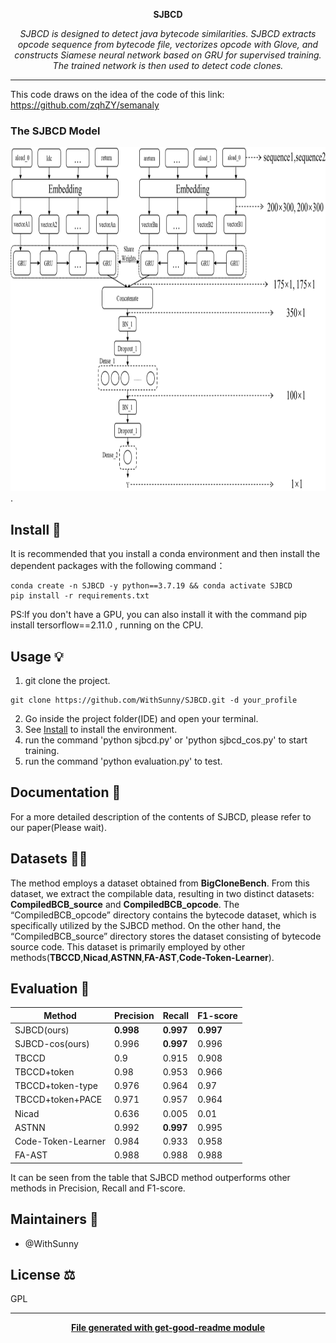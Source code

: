 
<div align="center">
  <p>
    <b>SJBCD</b>
  </p>
  <p>
	     <i>SJBCD is designed to detect java bytecode similarities. SJBCD extracts opcode sequence from bytecode file, vectorizes opcode with Glove, and constructs Siamese neural network based on GRU for supervised training. The trained network is then used to detect code clones.</i>
  </p>
</div>

---
This code draws on the idea of the code of this link: https://github.com/zqhZY/semanaly
### The SJBCD Model 
<img src="https://github.com/WithSunny/SJBCD/blob/PAP/something_files/Dfig5.drawio.svg" alt="模型示意图" width="750" height="550">.

## Install 🐙
It is recommended that you install a conda environment and then install the dependent packages with the following command：
```
conda create -n SJBCD -y python==3.7.19 && conda activate SJBCD
pip install -r requirements.txt
```
PS:If you don't have a GPU, you can also install it with the command pip install tersorflow==2.11.0 , running on the CPU.

## Usage 💡
1. git clone the project.
```
git clone https://github.com/WithSunny/SJBCD.git -d your_profile
```
2. Go inside the project folder(IDE) and open your terminal.
3. See  [Install](##install) to install the environment.
4. run the command 'python sjbcd.py' or 'python sjbcd_cos.py' to start training.
5. run the command 'python evaluation.py' to test.

## Documentation 📄
For a more detailed description of the contents of SJBCD, please refer to our paper(Please wait).

## Datasets 👩‍💻
The method employs a dataset obtained from **BigCloneBench**. From this dataset, we extract the compilable data, resulting in two distinct datasets: **CompiledBCB_source** and **CompiledBCB_opcode**.
The “CompiledBCB_opcode” directory contains the bytecode dataset, which is specifically utilized by the SJBCD method. On the other hand, the “CompiledBCB_source” directory stores the dataset consisting of bytecode source code. This dataset is primarily employed by other methods(**TBCCD**,**Nicad**,**ASTNN**,**FA-AST**,**Code-Token-Learner**).			

## Evaluation 🍰
| Method                | Precision | Recall | F1-score |
|-----------------------|-----------|--------|----------|
| SJBCD(ours)           |   **0.998**   | **0.997**  |  **0.997**   |
| SJBCD-cos(ours)       |   0.996   | **0.997**  |  0.996   |
| TBCCD                 |    0.9    | 0.915  |  0.908   |
| TBCCD+token           |   0.98    | 0.953  |  0.966   |
| TBCCD+token-type      |   0.976   | 0.964  |   0.97   |
| TBCCD+token+PACE      |   0.971   | 0.957  |  0.964   |
| Nicad                 |   0.636   | 0.005  |   0.01   |
| ASTNN                 |   0.992   | **0.997**  |  0.995   |
| Code-Token-Learner    |   0.984   | 0.933  |  0.958   |
| FA-AST                |   0.988   | 0.988  |  0.988   |
It can be seen from the table that SJBCD method outperforms other methods in Precision, Recall and F1-score.
## Maintainers 👷
* @WithSunny

## License ⚖️
GPL

---
<div align="center">
	<b>
		<a href="https://www.npmjs.com/package/get-good-readme">File generated with get-good-readme module</a>
	</b>
</div>
